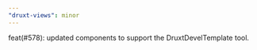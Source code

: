 ```yaml
---
"druxt-views": minor
---
```


feat(#578): updated components to support the DruxtDevelTemplate tool.
